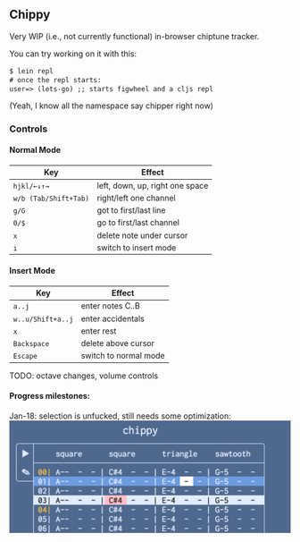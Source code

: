 ## Chippy
Very WIP (i.e., not currently functional) in-browser chiptune tracker.

You can try working on it with this:
```
$ lein repl
# once the repl starts:
user=> (lets-go) ;; starts figwheel and a cljs repl
```

(Yeah, I know all the namespace say chipper right now)

### Controls
#### Normal Mode
| Key                  | Effect                          |
|----------------------|---------------------------------|
| `hjkl/←↓↑→`          | left, down, up, right one space |
| `w/b (Tab/Shift+Tab)`| right/left one channel          |
| `g/G`                | got to first/last line          |
| `0/$`                | go to first/last channel        |
| `x`                  | delete note under cursor        |
| `i`                  | switch to insert mode           |

#### Insert Mode
| Key                  | Effect                          |
|----------------------|---------------------------------|
| `a..j`               | enter notes C..B                |
| `w..u/Shift+a..j`    | enter accidentals               |
| `x`                  | enter rest                      |
| `Backspace`          | delete above cursor             |
| `Escape`             | switch to normal mode           |

TODO: octave changes, volume controls

#### Progress milestones:

Jan-18: selection is unfucked, still needs some optimization:
![selection is unfucked](milestones/jan-18.png)
